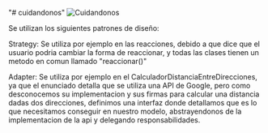 "# cuidandonos" 
![Cuidandonos](https://github.com/FacundoStancanelliUTN/cuidandonos/assets/129307586/a473506f-e355-412f-8360-31cd270448c3)


Se utilizan los siguientes patrones de diseño:

Strategy: Se utiliza por ejemplo en las reacciones, debido a que dice que el usuario podria cambiar la forma de reaccionar, y todas las clases tienen un metodo en comun llamado "reaccionar()"

Adapter: Se utiliza por ejemplo en el CalculadorDistanciaEntreDirecciones, ya que el enunciado detalla que se utiliza una API de Google, pero como desconocemos su implementacion y sus firmas para calcular una distancia dadas dos direcciones, definimos una interfaz donde detallamos que es lo que necesitamos conseguir en nuestro modelo, abstrayendonos de la implementacion de la api y delegando responsabilidades.
